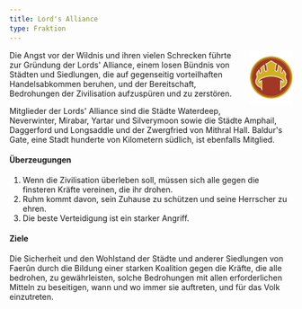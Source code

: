 ```yaml
---
title: Lord's Alliance
type: Fraktion
---
```


<img
  src='/images/factions/lords.png'
  style='width:15%;
         float:right;
         margin-left: 1rem;
         margin-bottom: 1rem;'/>

Die Angst vor der Wildnis und ihren vielen Schrecken führte zur Gründung der Lords' Alliance, einem losen Bündnis von Städten und Siedlungen, die auf gegenseitig vorteilhaften Handelsabkommen beruhen, und der Bereitschaft, Bedrohungen der Zivilisation aufzuspüren und zu zerstören.

Mitglieder der Lords' Alliance sind die Städte Waterdeep, Neverwinter, Mirabar, Yartar und Silverymoon sowie die Städte Amphail, Daggerford und Longsaddle und der Zwergfried von Mithral Hall. Baldur's Gate, eine Stadt hunderte von Kilometern südlich, ist ebenfalls Mitglied.

#### Überzeugungen

1. Wenn die Zivilisation überleben soll, müssen sich alle gegen die finsteren Kräfte vereinen, die ihr drohen.
2. Ruhm kommt davon, sein Zuhause zu schützen und seine Herrscher zu ehren.
3. Die beste Verteidigung ist ein starker Angriff.

#### Ziele

Die Sicherheit und den Wohlstand der Städte und anderer Siedlungen von Faerûn durch die Bildung einer starken Koalition gegen die Kräfte, die alle bedrohen, zu gewährleisten, solche Bedrohungen mit allen erforderlichen Mitteln zu beseitigen, wann und wo immer sie auftreten, und für das Volk einzutreten.
